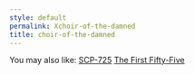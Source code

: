 ```yaml
---
style: default
permalink: Xchoir-of-the-damned
title: choir-of-the-damned
---
```

You may also like:
[SCP-725](http://scp-wiki.net/scp-725)
[The First Fifty-Five](http://scp-wiki.net/first55)